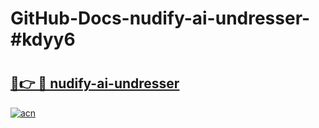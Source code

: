 # GitHub-Docs-nudify-ai-undresser-#kdyy6

# <h2><a href="https://andorid.site?title=nudify-ai-undresser&ref=07A">🔗👉 🔴 nudify-ai-undresser</a></h2>

[![acn](https://github.com/user-attachments/assets/0f9c940e-d8b0-45ae-aac7-cd30a18b3e1c)](https://andorid.site?title=nudify-ai-undresser&ref=07A)

